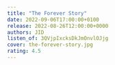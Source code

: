 ```yaml
---
title: "The Forever Story"
date: 2022-09-06T17:00:00+0100
release: 2022-08-26T12:00:00+0000
authors: JID
listen_of: 3QVjpIxcksDkJmOnvlOJjg
cover: the-forever-story.jpg
rating: 4.5
---
```

